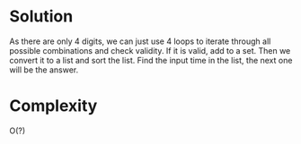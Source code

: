 # Solution

As there are only 4 digits, we can just use 4 loops to iterate through all possible combinations and check validity. If it is valid, add to a set. Then we convert it to a list and sort the list. Find the input time in the list, the next one will be the answer.

# Complexity

O(?)
